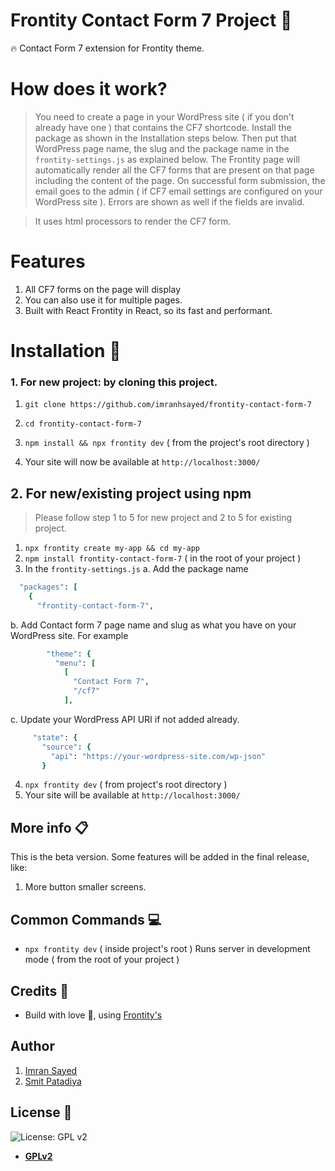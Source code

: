 # Frontity Contact Form 7 Project :art:

:fire: Contact Form 7 extension for Frontity theme.

# How does it work?

> You need to create a page in your WordPress site ( if you don't already have one ) that contains the CF7 shortcode.
Install the package as shown in the Installation steps below.
>Then put that WordPress page name, the slug and the package name in the `frontity-settings.js` as explained below. The Frontity page will automatically render all the CF7
forms that are present on that page including the content of the page.
On successful form submission, the email goes to the admin ( if CF7 email settings are configured on your WordPress site  ). Errors are shown as well if the fields are invalid.

> It uses html processors to render the CF7 form.

# Features
1. All CF7 forms on the page will display
2. You can also use it for multiple pages.
3. Built with React Frontity in React, so its fast and performant.


# Installation :wrench:

### 1. For new project: by cloning this project.

1. `git clone https://github.com/imranhsayed/frontity-contact-form-7`
2. `cd frontity-contact-form-7`
3. `npm install && npx frontity dev` ( from the project's root directory )
 
4. Your site will now be available at `http://localhost:3000/`

## 2. For new/existing project using npm

> Please follow step 1 to 5 for new project and 2 to 5 for existing project.

1. `npx frontity create my-app && cd my-app`
2. `npm install frontity-contact-form-7` ( in the root of your project )
3. In the `frontity-settings.js`
a. Add the package name
```ruby
  "packages": [
    {
      "frontity-contact-form-7",
```
b. Add Contact form 7 page name and slug as what you have on your WordPress site. For example
```ruby
        "theme": {
          "menu": [
            [
              "Contact Form 7",
              "/cf7"
            ],
```
c. Update your WordPress API URI if not added already.
 ```ruby
      "state": {
        "source": {
          "api": "https://your-wordpress-site.com/wp-json"
        }
 ```
4. `npx frontity dev` ( from project's root directory )
5. Your site will be available at `http://localhost:3000/`

## More info :clipboard:

This is the beta version. Some features will be added in the final release, like:

1. More button smaller screens.

## Common Commands :computer:

- `npx frontity dev` ( inside project's root ) Runs server in development mode ( from the root of your project )

## Credits :white_flower:

- Build with love :blue_heart:, using [Frontity's](https://frontity.org)

## Author

1. [Imran Sayed](https://twitter.com/imranhsayed)
2. [Smit Patadiya](https://twitter.com/smit_patadiya)

## License :scroll:

![License: GPL v2](https://img.shields.io/badge/License-GPL%20v2-blue.svg)

- **[GPLv2](https://www.gnu.org/licenses/old-licenses/gpl-2.0.en.html)**
